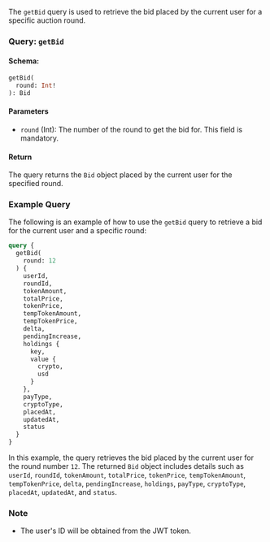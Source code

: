 The `getBid` query is used to retrieve the bid placed by the current user for a specific auction round.

### Query: `getBid`

#### Schema:
```graphql
getBid(
  round: Int!
): Bid
```

#### Parameters

- `round` (Int): The number of the round to get the bid for. This field is mandatory.

#### Return

The query returns the `Bid` object placed by the current user for the specified round.

### Example Query

The following is an example of how to use the `getBid` query to retrieve a bid for the current user and a specific round:

```graphql
query {
  getBid(
    round: 12
  ) {
    userId,
    roundId,
    tokenAmount,
    totalPrice,
    tokenPrice,
    tempTokenAmount,
    tempTokenPrice,
    delta,
    pendingIncrease,
    holdings {
      key,
      value {
        crypto,
        usd
      }
    },
    payType,
    cryptoType,
    placedAt,
    updatedAt,
    status
  }
}
```

In this example, the query retrieves the bid placed by the current user for the round number `12`. The returned `Bid` object includes details such as `userId`, `roundId`, `tokenAmount`, `totalPrice`, `tokenPrice`, `tempTokenAmount`, `tempTokenPrice`, `delta`, `pendingIncrease`, `holdings`, `payType`, `cryptoType`, `placedAt`, `updatedAt`, and `status`.

### Note

- The user's ID will be obtained from the JWT token.